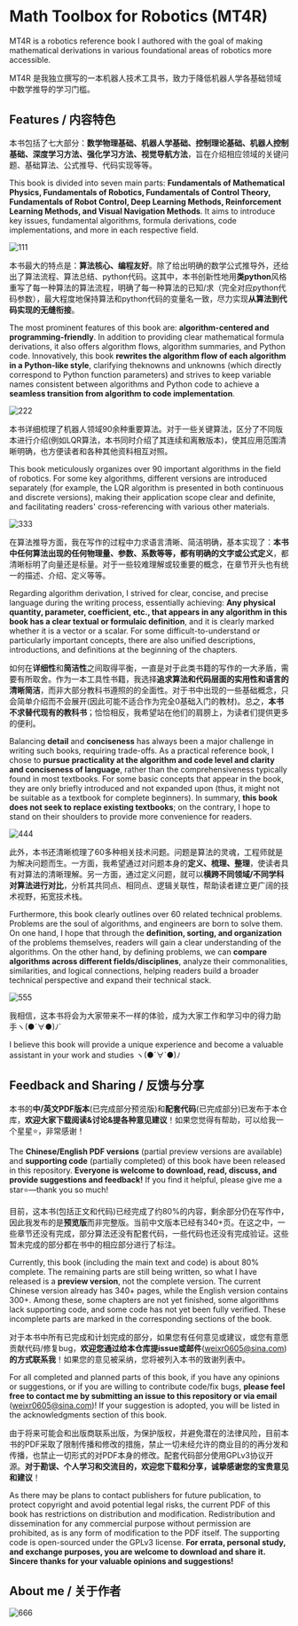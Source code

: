 # Math Toolbox for Robotics (MT4R)

MT4R is a robotics reference book I authored with the goal of making mathematical derivations in various foundational areas of robotics more accessible. 

MT4R 是我独立撰写的一本机器人技术工具书，致力于降低机器人学各基础领域中数学推导的学习门槛。

## Features / 内容特色

本书包括了七大部分：**数学物理基础、机器人学基础、控制理论基础、机器人控制基础、深度学习方法、强化学习方法、视觉导航方法**，旨在介绍相应领域的关键问题、基础算法、公式推导、代码实现等等。

This book is divided into seven main parts: **Fundamentals of Mathematical Physics, Fundamentals of Robotics, Fundamentals of Control Theory, Fundamentals of Robot Control, Deep Learning Methods, Reinforcement Learning Methods, and Visual Navigation Methods**. It aims to introduce key issues, fundamental algorithms, formula derivations, code implementations, and more in each respective field.

![111](./readme-pngs/1-table-of-contents.png)


本书最大的特点是：**算法核心、编程友好**。除了给出明确的数学公式推导外，还给出了算法流程、算法总结、python代码。这其中，本书创新性地用**类python**风格重写了每一种算法的算法流程，明确了每一种算法的已知/求（完全对应python代码参数），最大程度地保持算法和python代码的变量名一致，尽力实现**从算法到代码实现的无缝衔接**。

The most prominent features of this book are: **algorithm-centered and programming-friendly**. In addition to providing clear mathematical formula derivations, it also offers algorithm flows, algorithm summaries, and Python code. Innovatively, this book **rewrites the algorithm flow of each algorithm in a Python-like style**, clarifying theknowns and unknowns (which directly correspond to Python function parameters) and strives to keep variable names consistent between algorithms and Python code to achieve a **seamless transition from algorithm to code implementation**.


![222](./readme-pngs/2-algorithm.png)


本书详细梳理了机器人领域90余种重要算法。对于一些关键算法，区分了不同版本进行介绍(例如LQR算法，本书同时介绍了其连续和离散版本)，使其应用范围清晰明确，也方便读者和各种其他资料相互对照。

This book meticulously organizes over 90 important algorithms in the field of robotics. For some key algorithms, different versions are introduced separately (for example, the LQR algorithm is presented in both continuous and discrete versions), making their application scope clear and definite, and facilitating readers' cross-referencing with various other materials.

![333](./readme-pngs/3-algorithm-index.png)


在算法推导方面，我在写作的过程中力求语言清晰、简洁明确，基本实现了：**本书中任何算法出现的任何物理量、参数、系数等等，都有明确的文字或公式定义**，都清晰标明了向量还是标量。对于一些较难理解或较重要的概念，在章节开头也有统一的描述、介绍、定义等等。

Regarding algorithm derivation, I strived for clear, concise, and precise language during the writing process, essentially achieving: **Any physical quantity, parameter, coefficient, etc., that appears in any algorithm in this book has a clear textual or formulaic definition**, and it is clearly marked whether it is a vector or a scalar. For some difficult-to-understand or particularly important concepts, there are also unified descriptions, introductions, and definitions at the beginning of the chapters.


如何在**详细性**和**简洁性**之间取得平衡，一直是对于此类书籍的写作的一大矛盾，需要有所取舍。作为一本工具性书籍，我选择**追求算法和代码层面的实用性和语言的清晰简洁**，而非大部分教科书遵照的的全面性。对于书中出现的一些基础概念，只会简单介绍而不会展开(因此可能不适合作为完全0基础入门的教材)。总之，**本书不求替代现有的教科书**；恰恰相反，我希望站在他们的肩膀上，为读者们提供更多的便利。

Balancing **detail** and **conciseness** has always been a major challenge in writing such books, requiring trade-offs. As a practical reference book, I chose to **pursue practicality at the algorithm and code level and clarity and conciseness of language**, rather than the comprehensiveness typically found in most textbooks. For some basic concepts that appear in the book, they are only briefly introduced and not expanded upon (thus, it might not be suitable as a textbook for complete beginners). In summary, **this book does not seek to replace existing textbooks**; on the contrary, I hope to stand on their shoulders to provide more convenience for readers.

![444](./readme-pngs/4-problems.png)


此外，本书还清晰梳理了60多种相关技术问题。问题是算法的灵魂，工程师就是为解决问题而生。一方面，我希望通过对问题本身的**定义、梳理、整理**，使读者具有对算法的清晰理解。另一方面，通过定义问题，就可以**横跨不同领域/不同学科对算法进行对比**，分析其共同点、相同点、逻辑关联性，帮助读者建立更广阔的技术视野，拓宽技术栈。

Furthermore, this book clearly outlines over 60 related technical problems. Problems are the soul of algorithms, and engineers are born to solve them. On one hand, I hope that through the **definition, sorting, and organization** of the problems themselves, readers will gain a clear understanding of the algorithms. On the other hand, by defining problems, we can **compare algorithms across different fields/disciplines**, analyze their commonalities, similarities, and logical connections, helping readers build a broader technical perspective and expand their technical stack.

![555](./readme-pngs/5-math-formulas.png)


我相信，这本书将会为大家带来不一样的体验，成为大家工作和学习中的得力助手ヽ(●´∀●)ﾉ`

I believe this book will provide a unique experience and become a valuable assistant in your work and studies ヽ(●´∀`●)ﾉ


## Feedback and Sharing / 反馈与分享

本书的**中/英文PDF版本**(已完成部分预览版)和**配套代码**(已完成部分)已发布于本仓库，**欢迎大家下载阅读&讨论&提各种意见建议**！如果您觉得有帮助，可以给我一个星星⭐，非常感谢！

The **Chinese/English PDF versions** (partial preview versions are available) and **supporting code** (partially completed) of this book have been released in this repository. **Everyone is welcome to download, read, discuss, and provide suggestions and feedback!** If you find it helpful, please give me a star⭐—thank you so much!


目前，这本书(包括正文和代码)已经完成了约80%的内容，剩余部分仍在写作中，因此我发布的是**预览版**而非完整版。当前中文版本已经有340+页。在这之中，一些章节还没有完成，部分算法还没有配套代码，一些代码也还没有完成验证。这些暂未完成的部分都在书中的相应部分进行了标注。

Currently, this book (including the main text and code) is about 80% complete. The remaining parts are still being written, so what I have released is a **preview version**, not the complete version. The current Chinese version already has 340+ pages, while the English version contains 300+. Among these, some chapters are not yet finished, some algorithms lack supporting code, and some code has not yet been fully verified. These incomplete parts are marked in the corresponding sections of the book.


对于本书中所有已完成和计划完成的部分，如果您有任何意见或建议，或您有意愿贡献代码/修复bug，**欢迎您通过给本仓库提issue或邮件**(weixr0605@sina.com)**的方式联系我**！如果您的意见被采纳，您将被列入本书的致谢列表中。

For all completed and planned parts of this book, if you have any opinions or suggestions, or if you are willing to contribute code/fix bugs, **please feel free to contact me by submitting an issue to this repository or via email** (weixr0605@sina.com)! If your suggestion is adopted, you will be listed in the acknowledgments section of this book.


由于将来可能会和出版商联系出版，为保护版权，并避免潜在的法律风险，目前本书的PDF采取了限制传播和修改的措施，禁止一切未经允许的商业目的的再分发和传播，也禁止一切形式的对PDF本身的修改。配套代码部分使用GPLv3协议开源。**对于勘误、个人学习和交流目的，欢迎您下载和分享，诚挚感谢您的宝贵意见和建议**！

As there may be plans to contact publishers for future publication, to protect copyright and avoid potential legal risks, the current PDF of this book has restrictions on distribution and modification. Redistribution and dissemination for any commercial purpose without permission are prohibited, as is any form of modification to the PDF itself. The supporting code is open-sourced under the GPLv3 license. **For errata, personal study, and exchange purposes, you are welcome to download and share it. Sincere thanks for your valuable opinions and suggestions!**


## About me / 关于作者


![666](./readme-pngs/6-me.png)
